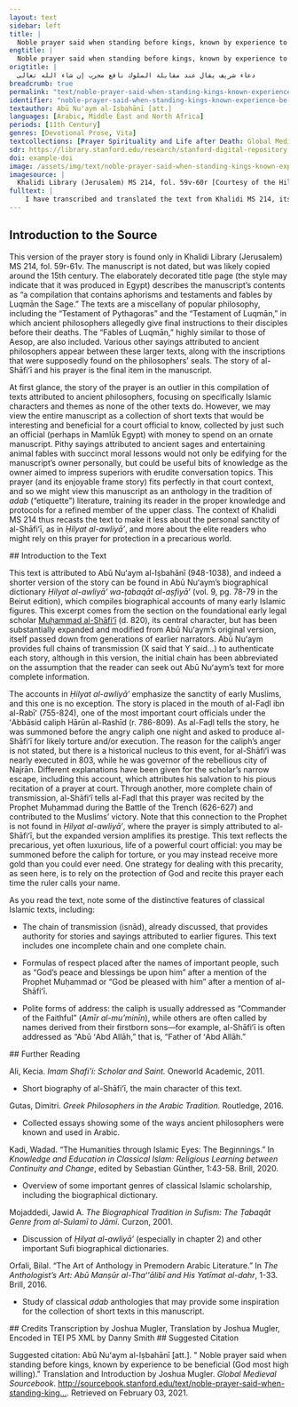 ```yaml
---
layout: text
sidebar: left
title: |
  Noble prayer said when standing before kings, known by experience to be beneficial (God most high willing) | دعاء شريف يقال عند مقابلة الملوك نافع مجرب إن شاء الله تعالى
engtitle: |
  Noble prayer said when standing before kings, known by experience to be beneficial (God most high willing)
origtitle: |
  دعاء شريف يقال عند مقابلة الملوك نافع مجرب إن شاء الله تعالى
breadcrumb: true
permalink: "text/noble-prayer-said-when-standing-kings-known-experience-be-beneficial-god-most-high-willing"
identifier: "noble-prayer-said-when-standing-kings-known-experience-be-beneficial-god-most-high-willing"
textauthor: Abū Nuʻaym al-Iṣbahānī [att.]
languages: [Arabic, Middle East and North Africa]
periods: [11th Century]
genres: [Devotional Prose, Vita]
textcollections: [Prayer Spirituality and Life after Death: Global Medieval Perspectives]
sdr: https://library.stanford.edu/research/stanford-digital-repository 
doi: example-doi 
image: /assets/img/text/noble-prayer-said-when-standing-kings-known-experience-be-beneficial-god-most-high-willing.jpg
imagesource: |
  Khalidi Library (Jerusalem) MS 214, fol. 59v-60r [Courtesy of the Hill Museum and Manuscript Library]
fulltext: |
    I have transcribed and translated the text from Khalidi MS 214, its only known copy in this form. I have generally maintained the spelling of the manuscript, including frequent omission of the Arabic letter hamzah (ء) that marks the glottal stop, but have standardized the dots on several letters that sometimes appear without them. The manuscript includes a surprising number of short vowel and case markings, but these have been omitted in transcription. There are few punctuation marks in the text, as with most pre-modern Arabic texts, and I have added a few additional periods to help organize the sentences. I have retained masculine language for God to reflect the usage of the Arabic text. -Translator بسم الله الرحمن الرحيم In the name of God, compassionate and merciful روى الحافظ أبو نعيم رضي الله عنه بسنده الى الفضل بن الربيع صاحب هرون الرشيد انه قال Ḥāfiẓ Abū Nuʻaym, God be pleased with him, narrated with a chain of transmission from al-Faḍl ibn al-Rabīʻ—the companion of Hārūn al-Rashīd—who said: ارسل الي الرشيد ذات ليلة فحضرت اليه فلما دخلت عليه وجدت بين يديه صبارة سيوف وانواعا من آلات العذاب. Al-Rashīd sent for me one night, so I went to see him. When I entered before him, I found him with a number of swords and various instruments of torture. فقال يا فضل فقلت لبيك يا امير المومنين فقال علي بهذا الحجازي يعني الشافعي رضي الله عنه الساعة الساعة وهو مغضب. He said, “Faḍl.” I said, “At your service, Commander of the Faithful.” He said, “Bring me this Ḥijāzī”—meaning al-Shāfiʻī, God be pleased with him—“this very hour!” And he was enraged. فخرجت وبي من الغم والحزن ما لا يوصف لمحبتي للشافعي رضي الله عنه لفصاحته وبلاغته وعقله. So I left, filled with indescribable grief and sorrow because of my love for al-Shāfiʻī—God be pleased with him—on account of his eloquent way with words and his intellect. فجئت الى بابه فامرت من دق عليه فابطأ الجواب فعلمت أنه يصلي فوقفت حتى فرغ من صلاته. I came to his door and commanded someone to knock, but he was slow to answer. ففتح الباب فسلمت عليه وقلت له اجب امير المومنين. He opened the door and I greeted him and said, “Answer the Commander of the Faithful.” فقال سمعا وطاعة. He said, “To hear is to obey.” فجدد الوضوء وركع ركعتين وخرج يمشي حتى وصلنا الى الستر. He renewed his ablutions, did two cycles of prayer, and left, walking until we reached the curtain. فقلت له يا ابا عبد الله قف هنا لتستريح الى ان استاذن فدخلت على امير المومنين فاذا هو على حالة غضبه. I told him, “Abū ʻAbd Allāh, wait here and relax until I call you in.” I went in to the Commander of the Faithful, who was still angry. فلما راني قال اين الحجازي قلت عند الستر قال مره بالدخول. When he saw me, he said, “Where is the Ḥijāzī?” I said, “At the curtain.” He said, “Command him to enter.” فخرجت اليه وقلت له بسم الله. So I went out and said to him, “In the name of God.” فدخل يمشي مطمئنا غير فزع ولا خائف ولا قلق ولا منزعج ثم بدا يحرك شفتيه ووجهه مستنير. He went in, walking serenely, neither dismayed nor frightened nor worried nor uneasy. Then he began moving his lips and his face was illuminated. فلما دخل وبصر به امير المومنين قام اليه واستقبله وجعل يقبل بين عينيه وابتهج به وقال له مرحبا بأبي عبد الله لم لا تزرنا وتكون عندنا فانني اليك مشتاق. When he entered and the Commander of the Faithful saw him, he stood and welcomed him and began kissing him between the eyes. He was happy and said, “Welcome, Abū ʻAbd Allāh! Why have you not visited us, when you’re in town and I’ve been missing you?” واجلسه مكانه وقعد الى جانبه وتحدث معه ساعة ثم أمر له ببدرة من الذهب. He had him sit in his place, sat next to him, and talked with him for a while, then ordered that he be given a huge quantity of gold. فقال الشافعي رضي الله عنه لا رأي لي فيه فسأله ان يقبله والج عليه فقبله غير مكترث به. Al-Shāfiʻī—God be pleased with him—said, “I have no interest in it.” But he asked him to accept it and kept pestering him, so he accepted it with indifference. ثم قال له الرشيد يا ابا عبد الله ما طلبناك الا لننال من بركتك ونحظي بمشاهدتك. Then al-Rashīd said to him, “Abū ʻAbd Allāh, we only summoned you to obtain some blessing from you and to gain an audience with you.” ثم امرني ان أرده الى داره وان احمل البدرة بين يديه. Then he commanded me to return him to his home and to take the gold along. فلما خرجنا جعل يعطي كل من رآه وكل من سأله يمينا وشمالا حتى وصل الى منزله وما معه شيء منها. When we went out, he began to give it to everyone he saw and everyone who asked, left and right, until he arrived at home and none of it remained. فلما دخل منزله واطمان به الجلوس جلست بين يديه وقلت له يا ابا عبد الله قد عرفت محبتي لك وشفقتي عليك واني شاهدت غضب امير المومنين في ابتداء طلبه لك ثم لما دخلت عليه رايت منه من التواضع والتودد والاجلال والاكرام لك ما سرني When he had entered his home and was sitting peacefully, I sat before him and said, “Abū ʻAbd Allāh, you know my love and affection for you. I saw the anger of the Commander of the Faithful when he first summoned you, then when you went before him, I saw his humility and friendliness, treating you with an honor and deference that delighted me. وكنت رايتك تحرك شفتيك عند دخولك عليه فبالذي سكن غضبه وسخره الا ما علمتني ما كنت تقوله عند دخولك معي اليه. I saw you moving your lips when you went in before him, so what else could have calmed his anger and contempt? Teach me what you were saying when you and I went in before him.” فقال حدثني مالك عن نافع عن ابن عمر رضي الله عنه وعنهم اجمعين ان رسول الله صلى الله عليه وسلم قراه يوم الاحزاب فهزمهم الله ونصره عليهم وهو He said, “Mālik reported to me from Nāfiʻ, from Ibn ʻUmar—God be pleased with him and with them all—that the Messenger of God—God’s peace and blessings be upon him—recited it on the Day of the Confederates, so God routed them and gave him victory over them. It is: اعوذ بالله من الشيطان الرجيم بسم الله الرحمن الرحيم شهد الله أنه لا إله إلا هو والملائكة وأولوا العلم قائما بالقسط لا إله إلا هو العزيز الحكيم إن الدين عند الله الإسلام. “I seek refuge in God from Satan the damned, in the name of God, merciful and compassionate. ‘God testifies that there is no god but him—as do the angels and those with knowledge—upholding justice. There is no god but him, Mighty and Wise. Religion in the sight of God is Islam.’Qurʼan, Āl ʻImrān 3:18-19. ثم قال وأنا أشهد بما شهد به وأستودع الله هذه الشهادة وهذه الشهادة وديعة لي عند الله إلى يوم القيمة Then he said, I also testify to what he has testified, and I place this testimony as a deposit with God. This testimony is my deposit with God until the day of resurrection. أللهم أعوذ بنور قدسك وعظيم بركتك وعظمه طهارتك وبركة جلالك من كل أفة وعاهة ومن طوارق الليل والنهار إلا طارقا يطرق بخير God, I seek refuge in the light of your holiness, the power of your blessing, the greatness of your purity, the blessing of your majesty, from every harm and malady and the misfortunes of night and day, that the traveler may arrive safely. يا رحمن أللهم أنت غياثي فبك أستغيث وانت ملاذي فبك ألوذ وأنت عياذي فبك أعوذ وأنت جاري فبك أستجير Merciful God, you are my help, so I seek help with you! You are my shelter, so I seek shelter with you! You are my refuge, so I seek refuge with you! You are my protection, so I seek protection with you! يا من ذلت له رقاب الجبابرة وخضعت له أعناق الفراعنة You, before whom the necks of tyrants are humbled and to whom those of pharaohs submit! اعوذ بك من خزيك ومن كشف سترك ومن نسيان ذكرك والإنصراف عن شكرك أنا في حرزك وتحت كنفك I seek refuge in you from disgrace before you, from the opening of your veil, from forgetting to remember you, from neglecting to give you thanks. I am in your sanctuary, beneath your wing. ليلي وهناري ونومي ورقادي وظعني وأسفاري وحركاتي وسكناتي وحياتي ومماتي وجميع ساعاتي وأوقاتي ذكرك شعاري وثناؤك دثاري My night and my day, my sleeping and my lying down, my setting out and my traveling, my moving and my resting, my living and my dying, and all of my hours and times, your remembrance is on my lips and your praise covers me. أشهد أن لا إله إلا أنت ولا إله غيرك ولا معبود سواك تشريفا لعظمتك وتكريما لسبحات وجهك وإقرارا لصمدانيتك واعترافا بوحدانيتك وتنزيها لك عما يقول الكافرون والظالمون والجاحدون تعاليت عن ذلك علوا كبيرا I testify that there is no god but you, there is no god beside you, there is no one worshiped except you, exalting your greatness, honoring the glory of your face, declaring your eternity and confessing your oneness, affirming that you are above all that the unbelievers and the unjust and the deniers say of you. You are highly exalted above that! أللهم أجرني من خزيك ومن شر عبادك واضرب علي سرادقات حفظك وعنايتك وجد علي منك بخير يا أرحم الراحمين God, protect me from disgrace before you and from the wickedness of your slaves! Pitch for me the pavilions of your preservation and your providence! Generously grant me your blessing, most merciful of the merciful! إلهي كيف أخاف وأنت أملي أم كيف أضام وعليك توكلي أم كيف أقهر وأنت ذخري أم كيف أغلب وعليك في كل الأمور اعتمادي My God, how can I fear, when you are my hope? How can I be harmed, when my trust is in you? How can I be overcome, when you are my treasure? How can I be defeated, when I rely upon you in all things? ضربت وجه كل حاسد حسد وراصد رصد وطالم كند بقل هو الله أحد الله الصمد لم يلد ولم يولد ولم يكن له كفوا أحد. I strike the face of every envier who envies, every watcher who watches, everyone unjust and ungrateful, with ‘Say: He is God the one, God the eternal, he does not beget and he is not begotten, and there is none equal to him.’”Qurʼan, al-Ikhlāṣ 112. قال الفضل Al-Faḍl said: فحفظت هذه الكلمات من الشافعي رضي الله عنه ولم أزل أتردد إلى بيته حتى حفظتها حفظا جيدا وما دخلت على هارون الرشيد إلا وقرأتها ودعوت بها بكرة وعشية. So I memorized these words from al-Shāfiʻī - God be pleased with him — and I did not stop returning to his house until I had memorized them well, and I never went in before Hārūn al-Rashīd without reciting them and praying them, morning or evening. فوالله ما عدت رأيت منه ما أكره ولا حرد علي يوما ولا غضب علي ببركة هذا الدعاء الشريف وبركة الشافعي رضي الله عنه. By God, I no longer received anything unpleasant from him, he was not annoyed with me for even a day, and he was never angry with me, by the blessing of this noble prayer and the blessing of al-Shāfiʻī, God be pleased with him. وأعاد علينا وعلى المسلمين من بركة هذا الدعاء الشريف أمين. May the blessing of this noble prayer continue to be upon us and upon the Muslims, amen. وصلى الله على سيدنا محمد وأله وصحبه وسلم. God’s peace and blessings be upon our lord Muḥammad and his family and companions. 
---
```

## Introduction to the Source 
<p>This version of the prayer story is found only in Khalidi Library (Jerusalem) MS 214, fol. 59r-61v. The manuscript is not dated, but was likely copied around the 15th century. The elaborately decorated title page (the style may indicate that it was produced in Egypt) describes the manuscript’s contents as “a compilation that contains aphorisms and testaments and fables by Luqmān the Sage.” The texts are a miscellany of popular philosophy, including the “Testament of Pythagoras” and the “Testament of Luqmān,” in which ancient philosophers allegedly give final instructions to their disciples before their deaths. The “Fables of Luqmān,” highly similar to those of Aesop, are also included. Various other sayings attributed to ancient philosophers appear between these larger texts, along with the inscriptions that were supposedly found on the philosophers’ seals. The story of al-Shāfiʻī and his prayer is the final item in the manuscript.</p> <p>At first glance, the story of the prayer is an outlier in this compilation of texts attributed to ancient philosophers, focusing on specifically Islamic characters and themes as none of the other texts do. However, we may view the entire manuscript as a collection of short texts that would be interesting and beneficial for a court official to know, collected by just such an official (perhaps in Mamlūk Egypt) with money to spend on an ornate manuscript. Pithy sayings attributed to ancient sages and entertaining animal fables with succinct moral lessons would not only be edifying for the manuscript’s owner personally, but could be useful bits of knowledge as the owner aimed to impress superiors with erudite conversation topics. This prayer (and its enjoyable frame story) fits perfectly in that court context, and so we might view this manuscript as an anthology in the tradition of <em>adab</em> (“etiquette”) literature, training its reader in the proper knowledge and protocols for a refined member of the upper class. The context of Khalidi MS 214 thus recasts the text to make it less about the personal sanctity of al-Shāfiʻī, as in <em>Ḥilyat al-awliyāʼ</em>, and more about the elite readers who might rely on this prayer for protection in a precarious world.</p>
## Introduction to the Text 
<p>This text is attributed to Abū Nuʻaym al-Iṣbahānī (948-1038), and indeed a shorter version of the story can be found in Abū Nuʻaym’s biographical dictionary <em>Ḥilyat al-awliyāʼ wa-ṭabaqāt al-aṣfiyāʼ</em> (vol. 9, pg. 78-79 in the Beirut edition), which compiles biographical accounts of many early Islamic figures. This excerpt comes from the section on the foundational early legal scholar <a href="https://sourcebook.stanford.edu/author/mu%E1%B8%A5ammad-ibn-idr%C4%ABs-al-sh%C4%81fi%CA%BF%C4%AB">Muḥammad al-Shāfiʻī</a> (d. 820), its central character, but has been substantially expanded and modified from Abū Nuʻaym’s original version, itself passed down from generations of earlier narrators. Abū Nuʻaym provides full chains of transmission (X said that Y said…) to authenticate each story, although in this version, the initial chain has been abbreviated on the assumption that the reader can seek out Abū Nuʻaym’s text for more complete information.</p> <p>The accounts in <em>Ḥilyat al-awliyāʼ</em> emphasize the sanctity of early Muslims, and this one is no exception. The story is placed in the mouth of al-Faḍl ibn al-Rabīʻ (755-824), one of the most important court officials under the ʻAbbāsid caliph Hārūn al-Rashīd (r. 786-809). As al-Faḍl tells the story, he was summoned before the angry caliph one night and asked to produce al-Shāfiʻī for likely torture and/or execution. The reason for the caliph’s anger is not stated, but there is a historical nucleus to this event, for al-Shāfiʻī was nearly executed in 803, while he was governor of the rebellious city of Najrān. Different explanations have been given for the scholar’s narrow escape, including this account, which attributes his salvation to his pious recitation of a prayer at court. Through another, more complete chain of transmission, al-Shāfiʻī tells al-Faḍl that this prayer was recited by the Prophet Muḥammad during the Battle of the Trench (626-627) and contributed to the Muslims’ victory. Note that this connection to the Prophet is not found in <em>Ḥilyat al-awliyāʼ</em>, where the prayer is simply attributed to al-Shāfiʻī, but the expanded version amplifies its prestige. This text reflects the precarious, yet often luxurious, life of a powerful court official: you may be summoned before the caliph for torture, or you may instead receive more gold than you could ever need. One strategy for dealing with this precarity, as seen here, is to rely on the protection of God and recite this prayer each time the ruler calls your name.</p> <p dir="ltr" id="docs-internal-guid-63ebc007-7fff-e4e8-d991-6ac87a1509b3">As you read the text, note some of the distinctive features of classical Islamic texts, including:</p> <ul> <li dir="ltr"> <p dir="ltr" role="presentation">The chain of transmission (isnād), already discussed, that provides authority for stories and sayings attributed to earlier figures. This text includes one incomplete chain and one complete chain.</p> </li> <li dir="ltr"> <p dir="ltr" role="presentation">Formulas of respect placed after the names of important people, such as “God’s peace and blessings be upon him” after a mention of the Prophet Muḥammad or “God be pleased with him” after a mention of al-Shāfiʻī.</p> </li> <li dir="ltr"> <p dir="ltr" role="presentation">Polite forms of address: the caliph is usually addressed as “Commander of the Faithful” (<em>Amīr al-muʼminīn</em>), while others are often called by names derived from their firstborn sons—for example, al-Shāfiʻī is often addressed as “Abū ʻAbd Allāh,” that is, “Father of ʻAbd Allāh.”</p> </li> </ul>
## Further Reading 
<p>Ali, Kecia. <em>Imam Shafi'i: Scholar and Saint.</em> Oneworld Academic, 2011.</p> <ul> <li>Short biography of al-Shāfiʻī, the main character of this text.</li> </ul> <p>Gutas, Dimitri. <em>Greek Philosophers in the Arabic Tradition.</em> Routledge, 2016.</p> <ul> <li>Collected essays showing some of the ways ancient philosophers were known and used in Arabic.</li> </ul> <p>Kadi, Wadad. “The Humanities through Islamic Eyes: The Beginnings.” In <em>Knowledge and Education in Classical Islam: Religious Learning between Continuity and Change</em>, edited by Sebastian Günther, 1:43-58. Brill, 2020.</p> <ul> <li>Overview of some important genres of classical Islamic scholarship, including the biographical dictionary.</li> </ul> <p>Mojaddedi, Jawid A. <em>The Biographical Tradition in Sufism: The Ṭabaqāt Genre from al-Sulamī to Jāmī.</em> Curzon, 2001.</p> <ul> <li>Discussion of<em> Ḥilyat al-awliyāʼ</em> (especially in chapter 2) and other important Sufi biographical dictionaries.</li> </ul> <p>Orfali, Bilal. “The Art of Anthology in Premodern Arabic Literature.” In <em>The Anthologist’s Art: Abū Manṣūr al-Thaʻ'ālibī and His Yatīmat al-dahr</em>, 1-33. Brill, 2016.</p> <ul> <li>Study of classical <em>adab</em> anthologies that may provide some inspiration for the collection of short texts in this manuscript.</li> </ul>
## Credits
Transcription by Joshua Mugler, 
Translation by Joshua Mugler, 
Encoded in TEI P5 XML by Danny Smith
## Suggested Citation
<p>Suggested citation: Abū Nuʻaym al-Iṣbahānī [att.].  " Noble prayer said when standing before kings, known by experience to be beneficial (God most high willing)." Translation and Introduction by Joshua Mugler. <em>Global Medieval Sourcebook</em>. <a href="http://sourcebook.stanford.edu/text/noble-prayer-said-when-standing-kings-known-experience-be-beneficial-god-most-high-willing">http://sourcebook.stanford.edu/text/noble-prayer-said-when-standing-king...</a>. Retrieved on February 03, 2021.</p>